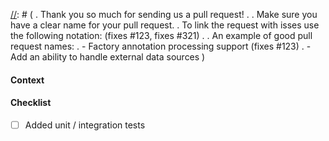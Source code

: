 [//]: # (
. Thank you so much for sending us a pull request! 
.
. Make sure you have a clear name for your pull request. 
. To link the request with isses use the following notation: (fixes #123, fixes #321\)
.
. An example of good pull request names:
. - Factory annotation processing support (fixes #123\)
. - Add an ability to handle external data sources
)

#### Context
[//]: # (
. Describe the problem or feature.
)

#### Checklist
- [ ] Added unit / integration tests
